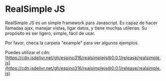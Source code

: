 # RealSimple JS

RealSimple JS es un simple framework para Javascript. Es capaz de hacer llamadas ajax, manejar vistas, ligar datos, y tiene muchas utilerias. Su propósito es ser ligero, simple, fácil de usar.

Por favor, checa la carpeta "example" para ver algunos ejemplos.

Puedes utilizar el cdn:
[https://cdn.jsdelivr.net/gh/espino316/realsimplejs@0.0.1/release/realsimple.js](https://cdn.jsdelivr.net/gh/espino316/realsimplejs@0.0.1/release/realsimple.js)

